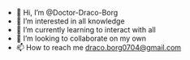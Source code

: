 - 👋 Hi, I’m @Doctor-Draco-Borg
- 👀 I’m interested in all knowledge
- 🌱 I’m currently learning to interact with all
- 💞️ I’m looking to collaborate on my own
- 📫 How to reach me draco.borg0704@gmail.com

<!---
Doctor-Draco-Borg/Doctor-Draco-Borg Will you be learning from me or will I be learning from you?
--->
